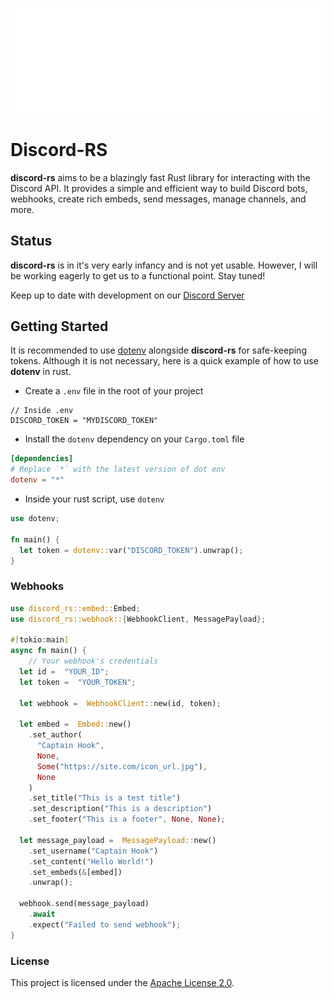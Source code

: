 ![alt text](/assets/discord-rs-banner-white.png)

# Discord-RS

**discord-rs** aims to be a blazingly fast  Rust library for interacting with the Discord API. It provides a simple and efficient way to build Discord bots, webhooks, create rich embeds, send messages, manage channels, and more.

## Status

**discord-rs** is in it's very early infancy and is not yet usable. However, I will be working eagerly to get us to a functional point. Stay tuned!

Keep up to date with development on our [Discord Server](https://discord.gg/RT4q6Y7Xkh)

## Getting Started

It is recommended to use [dotenv](https://crates.io/crates/dotenv) alongside **discord-rs** for safe-keeping tokens. Although it is not necessary, here is a quick example of how to use **dotenv** in rust.

- Create a `.env` file in the root of your project
```env
// Inside .env
DISCORD_TOKEN = "MYDISCORD_TOKEN"
```
- Install the `dotenv` dependency on your `Cargo.toml` file
```toml
[dependencies]
# Replace `*` with the latest version of dot env
dotenv = "*"
```
- Inside your rust script, use `dotenv`
```rust
use dotenv;

fn main() {
  let token = dotenv::var("DISCORD_TOKEN").unwrap();
}
```

### Webhooks

```rust
use discord_rs::embed::Embed;
use discord_rs::webhook::{WebhookClient, MessagePayload};

#[tokio:main]
async fn main() {
    // Your webhook's credentials
  let id =  "YOUR_ID";
  let token =  "YOUR_TOKEN";

  let webhook =  WebhookClient::new(id, token);

  let embed =  Embed::new()
    .set_author(
      "Captain Hook",
      None,
      Some("https://site.com/icon_url.jpg"),
      None
    )
    .set_title("This is a test title")
    .set_description("This is a description")
    .set_footer("This is a footer", None, None);

  let message_payload =  MessagePayload::new()
    .set_username("Captain Hook")
    .set_content("Hello World!")
    .set_embeds(&[embed])
    .unwrap();

  webhook.send(message_payload)
    .await
    .expect("Failed to send webhook");
}
```
 
### License

This project is licensed under the [Apache License 2.0](https://www.apache.org/licenses/LICENSE-2.0).